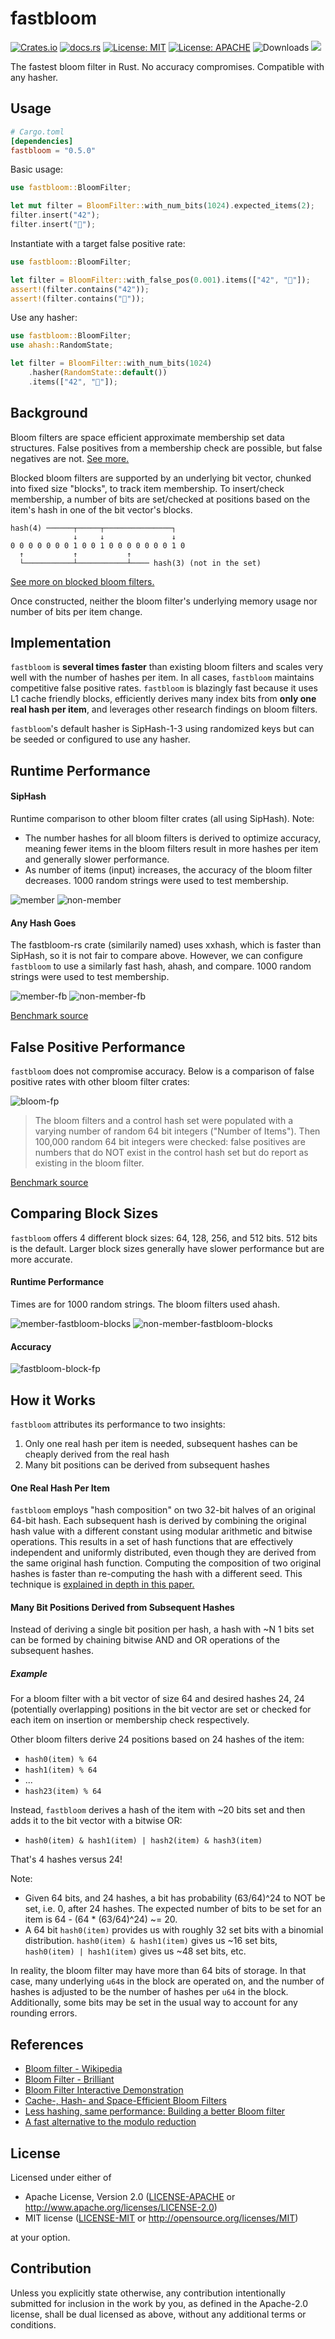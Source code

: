 # fastbloom
[![Crates.io](https://img.shields.io/crates/v/fastbloom.svg)](https://crates.io/crates/fastbloom)
[![docs.rs](https://docs.rs/bloomfilter/badge.svg)](https://docs.rs/fastbloom)
[![License: MIT](https://img.shields.io/badge/License-MIT-blue.svg)](https://github.com/tomtomwombat/fastbloom/blob/main/LICENSE-MIT)
[![License: APACHE](https://img.shields.io/badge/License-Apache-blue.svg)](https://github.com/tomtomwombat/fastbloom/blob/main/LICENSE-APACHE)
![Downloads](https://img.shields.io/crates/d/fastbloom)
<a href="https://codecov.io/gh/tomtomwombat/fastbloom">
    <img src="https://codecov.io/gh/tomtomwombat/fastbloom/branch/main/graph/badge.svg">
</a>

The fastest bloom filter in Rust. No accuracy compromises. Compatible with any hasher.


## Usage

```toml
# Cargo.toml
[dependencies]
fastbloom = "0.5.0"
```
Basic usage:
```rust
use fastbloom::BloomFilter;

let mut filter = BloomFilter::with_num_bits(1024).expected_items(2);
filter.insert("42");
filter.insert("🦀");
```
Instantiate with a target false positive rate:
```rust
use fastbloom::BloomFilter;

let filter = BloomFilter::with_false_pos(0.001).items(["42", "🦀"]);
assert!(filter.contains("42"));
assert!(filter.contains("🦀"));
```
Use any hasher:
```rust
use fastbloom::BloomFilter;
use ahash::RandomState;

let filter = BloomFilter::with_num_bits(1024)
    .hasher(RandomState::default())
    .items(["42", "🦀"]);
```

## Background
Bloom filters are space efficient approximate membership set data structures. False positives from a membership check are possible, but false negatives are not. [See more.](https://en.wikipedia.org/wiki/Bloom_filter)

Blocked bloom filters are supported by an underlying bit vector, chunked into fixed size "blocks", to track item membership. To insert/check membership, a number of bits are set/checked at positions based on the item's hash in one of the bit vector's blocks.
```text
hash(4) ──────┬─────┬───────────────┐
              ↓     ↓               ↓
0 0 0 0 0 0 0 1 0 0 1 0 0 0 0 0 0 0 1 0
  ↑           ↑           ↑
  └───────────┴───────────┴──── hash(3) (not in the set)

```
[See more on blocked bloom filters.](https://web.archive.org/web/20070623102632/http://algo2.iti.uni-karlsruhe.de/singler/publications/cacheefficientbloomfilters-wea2007.pdf)

Once constructed, neither the bloom filter's underlying memory usage nor number of bits per item change.


## Implementation

`fastbloom` is **several times faster** than existing bloom filters and scales very well with the number of hashes per item. In all cases, `fastbloom` maintains competitive false positive rates. `fastbloom` is blazingly fast because it uses L1 cache friendly blocks, efficiently derives many index bits from **only one real hash per item**, and leverages other research findings on bloom filters.

`fastbloom`'s default hasher is SipHash-1-3 using randomized keys but can be seeded or configured to use any hasher.

## Runtime Performance

#### SipHash
Runtime comparison to other bloom filter crates (all using SipHash).
Note:
- The number hashes for all bloom filters is derived to optimize accuracy, meaning fewer items in the bloom filters result in more hashes per item and generally slower performance.
- As number of items (input) increases, the accuracy of the bloom filter decreases. 1000 random strings were used to test membership.

![member](https://github.com/tomtomwombat/fastbloom/assets/45644087/c74ea802-a7a2-4df7-943c-92b3bcec982e)
![non-member](https://github.com/tomtomwombat/fastbloom/assets/45644087/326c2558-6f86-4675-99cb-c95aed73e90d)


#### Any Hash Goes
The fastbloom-rs crate (similarily named) uses xxhash, which is faster than SipHash, so it is not fair to compare above. However, we can configure `fastbloom` to use a similarly fast hash, ahash, and compare. 1000 random strings were used to test membership.

![member-fb](https://github.com/tomtomwombat/fastbloom/assets/45644087/9bf303fd-897d-412b-9f42-c57e6460ead0)
![non-member-fb](https://github.com/tomtomwombat/fastbloom/assets/45644087/060e739b-7fb2-4c18-8086-7034f6fb92c0)


[Benchmark source](https://github.com/tomtomwombat/bench-bloom-filters)

## False Positive Performance

`fastbloom` does not compromise accuracy. Below is a comparison of false positive rates with other bloom filter crates:

![bloom-fp](https://github.com/tomtomwombat/fastbloom/assets/45644087/07e22ab3-f777-4e4e-8910-4f1c764e4134)
> The bloom filters and a control hash set were populated with a varying number of random 64 bit integers ("Number of Items"). Then 100,000 random 64 bit integers were checked: false positives are numbers that do NOT exist in the control hash set but do report as existing in the bloom filter.

[Benchmark source](https://github.com/tomtomwombat/bench-bloom-filters)

## Comparing Block Sizes

`fastbloom` offers 4 different block sizes: 64, 128, 256, and 512 bits. 512 bits is the default. Larger block sizes generally have slower performance but are more accurate.

#### Runtime Performance
Times are for 1000 random strings. The bloom filters used ahash.

![member-fastbloom-blocks](https://github.com/tomtomwombat/fastbloom/assets/45644087/44073965-cc2d-4e70-9151-7e821b30b208)
![non-member-fastbloom-blocks](https://github.com/tomtomwombat/fastbloom/assets/45644087/6e5ee0e0-f460-46b9-95d6-f4b91d9fa424)


#### Accuracy
![fastbloom-block-fp](https://github.com/tomtomwombat/fastbloom/assets/45644087/c8e88ddb-3617-4d85-8f76-b606b4e98e13)

## How it Works

`fastbloom` attributes its performance to two insights:
1. Only one real hash per item is needed, subsequent hashes can be cheaply derived from the real hash
2. Many bit positions can be derived from subsequent hashes

#### One Real Hash Per Item

`fastbloom` employs "hash composition" on two 32-bit halves of an original 64-bit hash. Each subsequent hash is derived by combining the original hash value with a different constant using modular arithmetic and bitwise operations. This results in a set of hash functions that are effectively independent and uniformly distributed, even though they are derived from the same original hash function. Computing the composition of two original hashes is faster than re-computing the hash with a different seed. This technique is [explained in depth in this paper.](https://www.eecs.harvard.edu/~michaelm/postscripts/rsa2008.pdf)

#### Many Bit Positions Derived from Subsequent Hashes

Instead of deriving a single bit position per hash, a hash with ~N 1 bits set can be formed by chaining bitwise AND and OR operations of the subsequent hashes.

##### Example

For a bloom filter with a bit vector of size 64 and desired hashes 24, 24 (potentially overlapping) positions in the bit vector are set or checked for each item on insertion or membership check respectively.

Other bloom filters derive 24 positions based on 24 hashes of the item:
- `hash0(item) % 64`
- `hash1(item) % 64`
- ...
- `hash23(item) % 64`

Instead, `fastbloom` derives a hash of the item with ~20 bits set and then adds it to the bit vector with a bitwise OR:
- `hash0(item) & hash1(item) | hash2(item) & hash3(item)`

That's 4 hashes versus 24!

Note:
- Given 64 bits, and 24 hashes, a bit has probability (63/64)^24 to NOT be set, i.e. 0, after 24 hashes. The expected number of bits to be set for an item is 64 - (64 * (63/64)^24) ~= 20.
- A 64 bit `hash0(item)` provides us with roughly 32 set bits with a binomial distribution. `hash0(item) & hash1(item)` gives us ~16 set bits, `hash0(item) | hash1(item)` gives us ~48 set bits, etc.

In reality, the bloom filter may have more than 64 bits of storage. In that case, many underlying `u64`s in the block are operated on, and the number of hashes is adjusted to be the number of hashes per `u64` in the block. Additionally, some bits may be set in the usual way to account for any rounding errors.

## References
- [Bloom filter - Wikipedia](https://en.wikipedia.org/wiki/Bloom_filter)
- [Bloom Filter - Brilliant](https://brilliant.org/wiki/bloom-filter/)
- [Bloom Filter Interactive Demonstration](https://www.jasondavies.com/bloomfilter/)
- [Cache-, Hash- and Space-Efficient Bloom Filters](https://web.archive.org/web/20070623102632/http://algo2.iti.uni-karlsruhe.de/singler/publications/cacheefficientbloomfilters-wea2007.pdf)
- [Less hashing, same performance: Building a better Bloom filter](https://www.eecs.harvard.edu/~michaelm/postscripts/rsa2008.pdf)
- [A fast alternative to the modulo reduction](https://lemire.me/blog/2016/06/27/a-fast-alternative-to-the-modulo-reduction/)

## License

Licensed under either of

 * Apache License, Version 2.0
   ([LICENSE-APACHE](LICENSE-APACHE) or http://www.apache.org/licenses/LICENSE-2.0)
 * MIT license
   ([LICENSE-MIT](LICENSE-MIT) or http://opensource.org/licenses/MIT)

at your option.

## Contribution

Unless you explicitly state otherwise, any contribution intentionally submitted
for inclusion in the work by you, as defined in the Apache-2.0 license, shall be
dual licensed as above, without any additional terms or conditions.
